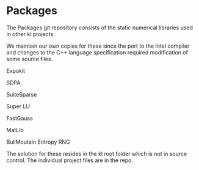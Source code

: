 Packages
========

The Packages git repository consists of the 
static numerical libraries used in other kl 
projects.

We maintain our own copies for these
since the port to the Intel compiler and changes to
the C++ language specification required modification 
of some source files.

Expokit

SDPA

SuiteSparse

Super LU

FastGauss

MatLib

BullMoutain Entropy RNG

The solution for these resides in the kl root folder which is not
in source control.  The individual project files are in the repo.
 
